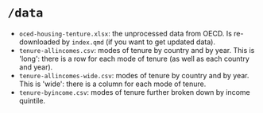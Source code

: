 # `/data`

- `oced-housing-tenture.xlsx`: the unprocessed data from OECD. Is re-downloaded by `index.qmd` (if you want to get updated data).
- `tenure-allincomes.csv`: modes of tenure by country and by year. This is 'long': there is a row for each mode of tenure (as well as each country and year). 
- `tenure-allincomes-wide.csv`: modes of tenure by country and by year. This is 'wide': there is a column for each mode of tenure.
- `tenure-byincome.csv`:  modes of tenure further broken down by income quintile.
